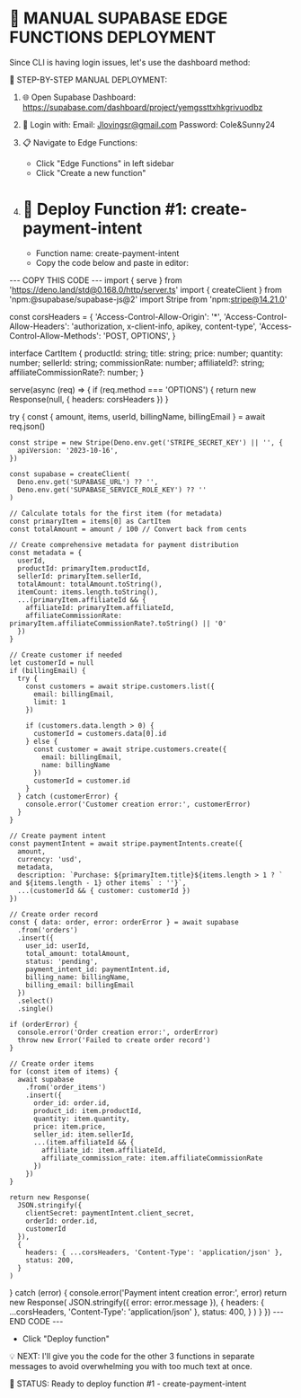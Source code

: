 🔧 MANUAL SUPABASE EDGE FUNCTIONS DEPLOYMENT
=============================================

Since CLI is having login issues, let's use the dashboard method:

🎯 STEP-BY-STEP MANUAL DEPLOYMENT:

1. 🌐 Open Supabase Dashboard:
   https://supabase.com/dashboard/project/yemgssttxhkgrivuodbz

2. 🔑 Login with:
   Email: Jlovingsr@gmail.com
   Password: Cole&Sunny24

3. 📋 Navigate to Edge Functions:
   - Click "Edge Functions" in left sidebar
   - Click "Create a new function"

4. 🚀 Deploy Function #1: create-payment-intent
   =============================================
   - Function name: create-payment-intent
   - Copy the code below and paste in editor:

--- COPY THIS CODE ---
import { serve } from 'https://deno.land/std@0.168.0/http/server.ts'
import { createClient } from 'npm:@supabase/supabase-js@2'
import Stripe from 'npm:stripe@14.21.0'

const corsHeaders = {
  'Access-Control-Allow-Origin': '*',
  'Access-Control-Allow-Headers': 'authorization, x-client-info, apikey, content-type',
  'Access-Control-Allow-Methods': 'POST, OPTIONS',
}

interface CartItem {
  productId: string;
  title: string;
  price: number;
  quantity: number;
  sellerId: string;
  commissionRate: number;
  affiliateId?: string;
  affiliateCommissionRate?: number;
}

serve(async (req) => {
  if (req.method === 'OPTIONS') {
    return new Response(null, { headers: corsHeaders })
  }

  try {
    const { 
      amount, 
      items, 
      userId, 
      billingName, 
      billingEmail 
    } = await req.json()

    const stripe = new Stripe(Deno.env.get('STRIPE_SECRET_KEY') || '', {
      apiVersion: '2023-10-16',
    })

    const supabase = createClient(
      Deno.env.get('SUPABASE_URL') ?? '',
      Deno.env.get('SUPABASE_SERVICE_ROLE_KEY') ?? ''
    )

    // Calculate totals for the first item (for metadata)
    const primaryItem = items[0] as CartItem
    const totalAmount = amount / 100 // Convert back from cents

    // Create comprehensive metadata for payment distribution
    const metadata = {
      userId,
      productId: primaryItem.productId,
      sellerId: primaryItem.sellerId,
      totalAmount: totalAmount.toString(),
      itemCount: items.length.toString(),
      ...(primaryItem.affiliateId && {
        affiliateId: primaryItem.affiliateId,
        affiliateCommissionRate: primaryItem.affiliateCommissionRate?.toString() || '0'
      })
    }

    // Create customer if needed
    let customerId = null
    if (billingEmail) {
      try {
        const customers = await stripe.customers.list({
          email: billingEmail,
          limit: 1
        })
        
        if (customers.data.length > 0) {
          customerId = customers.data[0].id
        } else {
          const customer = await stripe.customers.create({
            email: billingEmail,
            name: billingName
          })
          customerId = customer.id
        }
      } catch (customerError) {
        console.error('Customer creation error:', customerError)
      }
    }

    // Create payment intent
    const paymentIntent = await stripe.paymentIntents.create({
      amount,
      currency: 'usd',
      metadata,
      description: `Purchase: ${primaryItem.title}${items.length > 1 ? ` and ${items.length - 1} other items` : ''}`,
      ...(customerId && { customer: customerId })
    })

    // Create order record
    const { data: order, error: orderError } = await supabase
      .from('orders')
      .insert({
        user_id: userId,
        total_amount: totalAmount,
        status: 'pending',
        payment_intent_id: paymentIntent.id,
        billing_name: billingName,
        billing_email: billingEmail
      })
      .select()
      .single()

    if (orderError) {
      console.error('Order creation error:', orderError)
      throw new Error('Failed to create order record')
    }

    // Create order items
    for (const item of items) {
      await supabase
        .from('order_items')
        .insert({
          order_id: order.id,
          product_id: item.productId,
          quantity: item.quantity,
          price: item.price,
          seller_id: item.sellerId,
          ...(item.affiliateId && {
            affiliate_id: item.affiliateId,
            affiliate_commission_rate: item.affiliateCommissionRate
          })
        })
    }

    return new Response(
      JSON.stringify({
        clientSecret: paymentIntent.client_secret,
        orderId: order.id,
        customerId
      }),
      {
        headers: { ...corsHeaders, 'Content-Type': 'application/json' },
        status: 200,
      }
    )

  } catch (error) {
    console.error('Payment intent creation error:', error)
    return new Response(
      JSON.stringify({ error: error.message }),
      {
        headers: { ...corsHeaders, 'Content-Type': 'application/json' },
        status: 400,
      }
    )
  }
})
--- END CODE ---

   - Click "Deploy function"

💡 NEXT: I'll give you the code for the other 3 functions in separate messages
   to avoid overwhelming you with too much text at once.

🎯 STATUS: Ready to deploy function #1 - create-payment-intent